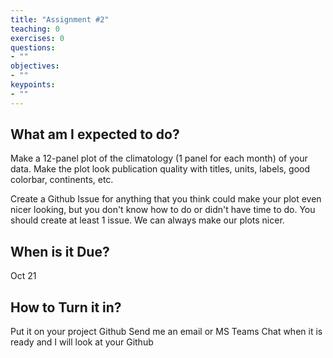 ```yaml
---
title: "Assignment #2"
teaching: 0
exercises: 0
questions:
- ""
objectives:
- ""
keypoints:
- ""
---
```


## What am I expected to do?

Make a 12-panel plot of the climatology (1 panel for each month) of your data. 
Make the plot look publication quality with titles, units, labels, good colorbar, continents, etc.  

Create a Github Issue for anything that you think could make your plot even nicer looking, but you don't know how to do or didn't have time to do. You should create at least 1 issue. We can always make our plots nicer.

## When is it Due?
Oct 21

## How to Turn it in?

Put it on your project Github
Send me an email or MS Teams Chat when it is ready and I will look at your Github
